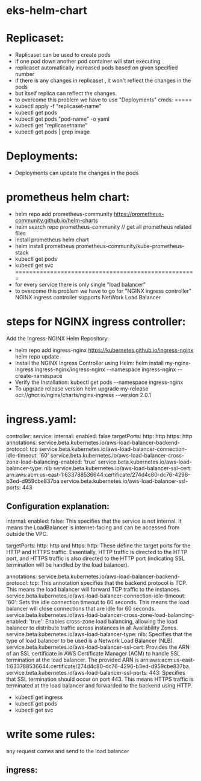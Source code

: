 # eks-helm-chart
Replicaset:
===========
* Replicaset can be used to create pods 
* if one pod down another pod container will start executing
* replicaset automatically increased pods based on given specified number
* if there is any changes in replicaset , it won't reflect the changes in the pods
* but itself replica can reflect the changes.
* to overcome this problem we have to use "Deployments"
cmds:
=====
* kubectl apply -f "replicaset-name"
* kubectl get pods
* kubectl get pods "pod-name" -o yaml
* kubectl get "replicasetname"
* kubectl get pods | grep image

Deployments:
=============
* Deployments can update the changes in the pods 

prometheus helm chart:
======================
* helm repo add prometheus-community https://prometheus-community.github.io/helm-charts
*  helm search repo prometheus-community
// get all prometheus related files
* install prometheus helm chart
* helm install prometheus prometheus-community/kube-prometheus-stack
* kubectl get pods
* kubectl get svc
====================================================
* for every service there is only single "load balancer"
* to overcome this problem we have to go for "NGINX ingress controller"
NGINX ingress controller supports NetWork Load Balancer


steps for NGINX ingress controller:
====================================
Add the Ingress-NGINX Helm Repository:
* helm repo add ingress-nginx https://kubernetes.github.io/ingress-nginx
  helm repo update
* Install the NGINX Ingress Controller using Helm:
  helm install my-nginx-ingress ingress-nginx/ingress-nginx --namespace ingress-nginx --create-namespace
* Verify the Installation:
  kubectl get pods --namespace ingress-nginx
* To upgrade release version
  helm upgrade my-release oci://ghcr.io/nginx/charts/nginx-ingress --version 2.0.1

ingress.yaml:
==============
controller:
service:
internal:
enabled: false
targetPorts:
http: http
https: http
annotations:
service.beta.kubernetes.io/aws-load-balancer-backend-protocol: tcp
service.beta.kubernetes.io/aws-load-balancer-connection-idle-timeout: '60'
service.beta.kubernetes.io/aws-load-balancer-cross-zone-load-balancing-enabled: 'true'
service.beta.kubernetes.io/aws-load-balancer-type: nlb
service.beta.kubernetes.io/aws-load-balancer-ssl-cert: arn:aws:acm:us-east-1:633788536644:certificate/274d4c80-dc76-4296-b3ed-d959cbe837ba
service.beta.kubernetes.io/aws-load-balancer-ssl-ports: 443

Configuration explanation:
---------------------------
internal: enabled: false:
This specifies that the service is not internal. It means the LoadBalancer is internet-facing and can be accessed from outside the VPC.

targetPorts:
http: http and https: http: These define the target ports for the HTTP and HTTPS traffic. Essentially, HTTP traffic is directed to the HTTP port, and HTTPS traffic is also directed to the HTTP port (indicating SSL termination will be handled by the load balancer).

annotations:
service.beta.kubernetes.io/aws-load-balancer-backend-protocol: tcp:
This annotation specifies that the backend protocol is TCP. This means the load balancer will forward TCP traffic to the instances.
service.beta.kubernetes.io/aws-load-balancer-connection-idle-timeout: '60':
Sets the idle connection timeout to 60 seconds. This means the load balancer will close connections that are idle for 60 seconds.
service.beta.kubernetes.io/aws-load-balancer-cross-zone-load-balancing-enabled: 'true':
Enables cross-zone load balancing, allowing the load balancer to distribute traffic across instances in all Availability Zones.
service.beta.kubernetes.io/aws-load-balancer-type: nlb:
Specifies that the type of load balancer to be used is a Network Load Balancer (NLB).
service.beta.kubernetes.io/aws-load-balancer-ssl-cert:
Provides the ARN of an SSL certificate in AWS Certificate Manager (ACM) to handle SSL termination at the load balancer. The provided ARN is arn:aws:acm:us-east-1:633788536644:certificate/274d4c80-dc76-4296-b3ed-d959cbe837ba.
service.beta.kubernetes.io/aws-load-balancer-ssl-ports: 443:
Specifies that SSL termination should occur on port 443. This means HTTPS traffic is terminated at the load balancer and forwarded to the backend using HTTP.

* kubectl get ingress
* kubectl get pods
* kubectl get svc

write some rules:
=================
any request comes and send to the load balancer 

ingress:
--------




